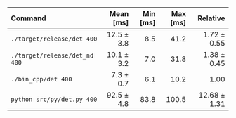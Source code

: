 | Command | Mean [ms] | Min [ms] | Max [ms] | Relative |
|:---|---:|---:|---:|---:|
| `./target/release/det 400` | 12.5 ± 3.8 | 8.5 | 41.2 | 1.72 ± 0.55 |
| `./target/release/det_nd 400` | 10.1 ± 3.2 | 7.0 | 31.8 | 1.38 ± 0.45 |
| `./bin_cpp/det 400` | 7.3 ± 0.7 | 6.1 | 10.2 | 1.00 |
| `python src/py/det.py 400` | 92.5 ± 4.8 | 83.8 | 100.5 | 12.68 ± 1.31 |
